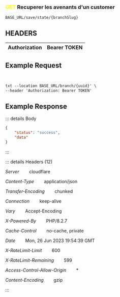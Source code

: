 
### <span style="color:yellow">GET</span> Recuperer les avenants d'un customer
````
BASE_URL/save/state/{branchSlug}
````

## HEADERS

| Authorization | Bearer TOKEN |
| ------------- | ----------- |


## Example Request

```txt


txt --location BASE_URL/branch/{uuid}' \
--header 'Authorization: Bearer TOKEN'

```


## Example Response

::: details Body  

```json
{
    "status": "success",
    "data"
}


```




:::


::: details Headers (12)

 *Server*    &nbsp;&nbsp;&nbsp;&nbsp;&nbsp;&nbsp;      cloudflare

 *Content-Type*    &nbsp;&nbsp;&nbsp;&nbsp;&nbsp;&nbsp;   application/json

 *Transfer-Encoding*    &nbsp;&nbsp;&nbsp;&nbsp;&nbsp;&nbsp;      chunked

 *Connection*    &nbsp;&nbsp;&nbsp;&nbsp;&nbsp;&nbsp;  keep-alive
 
 *Vary*    &nbsp;&nbsp;&nbsp;&nbsp;&nbsp;&nbsp; Accept-Encoding

 *X-Powered-By*    &nbsp;&nbsp;&nbsp;&nbsp;&nbsp;&nbsp;  PHP/8.2.7

 *Cache-Control*    &nbsp;&nbsp;&nbsp;&nbsp;&nbsp;&nbsp; no-cache, private

 *Date*    &nbsp;&nbsp;&nbsp;&nbsp;&nbsp;&nbsp;  Mon, 26 Jun 2023 19:54:39 GMT
 
 *X-RateLimit-Limit*    &nbsp;&nbsp;&nbsp;&nbsp;&nbsp;&nbsp;  600

  *X-RateLimit-Remaining*    &nbsp;&nbsp;&nbsp;&nbsp;&nbsp;&nbsp;  599

*Access-Control-Allow-Origin*    &nbsp;&nbsp;&nbsp;&nbsp;&nbsp;&nbsp;  *


*Content-Encoding*    &nbsp;&nbsp;&nbsp;&nbsp;&nbsp;&nbsp;  gzip

  
 





:::